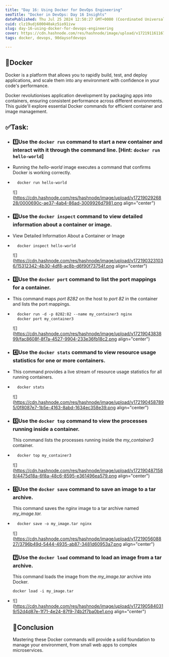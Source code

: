 ```yaml
---
title: "Day 16: Using Docker for DevOps Engineering"
seoTitle: "Docker in DevOps: Day 16 Insights"
datePublished: Thu Jul 25 2024 12:50:27 GMT+0000 (Coordinated Universal Time)
cuid: clz19udj600040akz5io91ivw
slug: day-16-using-docker-for-devops-engineering
cover: https://cdn.hashnode.com/res/hashnode/image/upload/v1721911611676/ff6b799d-6e1a-48aa-83e0-847d18f4729c.png
tags: docker, devops, 90daysofdevops

---
```


## 🐳Docker

Docker is a platform that allows you to rapidly build, test, and deploy applications, and scale them into any environment with confidence in your code's performance.

Docker revolutionises application development by packaging apps into containers, ensuring consistent performance across different environments. This guide'll explore essential Docker commands for efficient container and image management.

## ✅Task:

* ### 1️⃣Use the `docker run` command to start a new container and interact with it through the command line. \[Hint: `docker run hello-world`\]
    
* Running the *hello-world* image executes a command that confirms Docker is working correctly.
    
* ```dockerfile
    docker run hello-world
    ```
    
    ![](https://cdn.hashnode.com/res/hashnode/image/upload/v1721902926828/0000690c-ae37-4ab4-86ad-3009926d7981.png align="center")
    
* ### 2️⃣Use the `docker inspect` command to view detailed information about a container or image.
    
* View Detailed Information About a Container or Image
    
* ```dockerfile
    docker inspect hello-world
    ```
    
    ![](https://cdn.hashnode.com/res/hashnode/image/upload/v1721903231036/15312342-4b30-4df8-ac8b-d6f90f73754f.png align="center")
    
* ### 3️⃣Use the `docker port` command to list the port mappings for a container.
    
* This command maps *port* *8282* on the host to *port* *82* in the container and lists the port mappings.
    
* ```dockerfile
    docker run -d -p 8282:82 --name my_container3 nginx
    docker port my_container3
    ```
    
    ![](https://cdn.hashnode.com/res/hashnode/image/upload/v1721904383899/fac8608f-8f7a-4527-9904-233e36fb18c2.png align="center")
    
* ### 4️⃣Use the `docker stats` command to view resource usage statistics for one or more containers.
    
* This command provides a live stream of resource usage statistics for all running containers.
    
* ```dockerfile
    docker stats
    ```
    
    ![](https://cdn.hashnode.com/res/hashnode/image/upload/v1721904587895/0f8087e7-1b5e-4163-8abd-1634ec358e39.png align="center")
    
* ### 5️⃣Use the `docker top` command to view the processes running inside a container.
    
    This command lists the processes running inside the *my\_container3* container.
    
* ```dockerfile
    docker top my_container3
    ```
    
    ![](https://cdn.hashnode.com/res/hashnode/image/upload/v1721904871589/4475d18a-6f8a-48c6-8595-e361496ea579.png align="center")
    
* ### 6️⃣Use the `docker save` command to save an image to a tar archive.
    
    This command saves the *nginx* image to a tar archive named *my\_image.tar.*
    
* ```dockerfile
    docker save -o my_image.tar nginx
    ```
    
    ![](https://cdn.hashnode.com/res/hashnode/image/upload/v1721905608827/3796b49d-5444-4935-ab87-3481d60953a7.png align="center")
    
    ### 7️⃣Use the `docker load` command to load an image from a tar archive.
    
    This command loads the image from the *my\_image.tar* archive into Docker.
    
    ```dockerfile
    docker load -i my_image.tar
    ```
    
* ![](https://cdn.hashnode.com/res/hashnode/image/upload/v1721905840319/52d4d87e-1f71-4e24-87f9-74b2f7ba0be1.png align="center")
    
    ## 🎯Conclusion
    
    Mastering these Docker commands will provide a solid foundation to manage your environment, from small web apps to complex microservices.